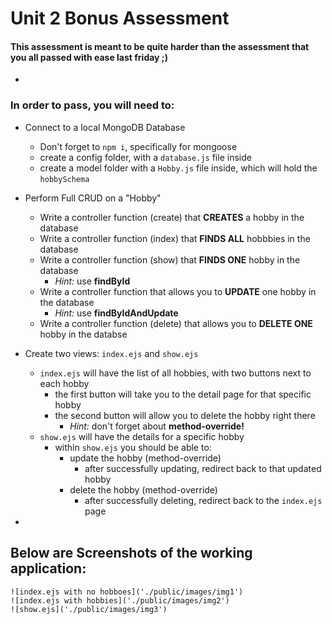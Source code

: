 # Unit 2 Bonus Assessment

#### This assessment is meant to be quite harder than the assessment that you all passed with ease last friday ;)

-

### In order to pass, you will need to:

- Connect to a local MongoDB Database
	-  Don't forget to `npm i`, specifically for mongoose
	-  create a config folder, with a `database.js` file inside
	-  create a model folder with a `Hobby.js` file inside, which will hold the `hobbySchema`
- Perform Full CRUD on a "Hobby"
	- Write a controller function (create) that **CREATES** a hobby in the database
	- Write a controller function (index) that **FINDS ALL** hobbbies in the database
	- Write a controller function (show) that **FINDS ONE** hobby in the database
		-  *Hint:* use **findById**
	- Write a controller function that allows you to **UPDATE** one hobby in the database 
		- *Hint:* use **findByIdAndUpdate**
	- Write a controller function (delete) that allows you to **DELETE ONE** hobby in the databse
- Create two views: `index.ejs` and `show.ejs`
	- `index.ejs` will have the list of all hobbies, with two buttons next to each hobby
		- the first button will take you to the detail page for that specific hobby
		- the second button will allow you to delete the hobby right there
			- *Hint:* don't forget about **method-override!**
	- `show.ejs` will have the details for a specific hobby
		- within `show.ejs` you should be able to:
			- update the hobby (method-override)
				- after successfully updating, redirect back to that updated hobby 
			- delete the hobby (method-override)
				- after successfully deleting, redirect back to the `index.ejs` page 

-

## Below are Screenshots of the working application:

    ![index.ejs with no hobboes]('./public/images/img1')
    ![index.ejs with hobbies]('./public/images/img2')
    ![show.ejs]('./public/images/img3')